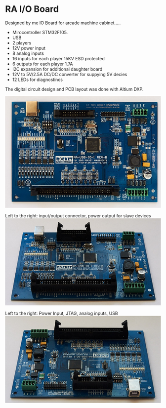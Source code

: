 # RA I/O Board

Designed by me IO Board for arcade machine cabinet..... 

- Mirocontroller STM32F105.
- USB 
- 2 players
- 12V power input
- 8 analog inputs
- 16 inputs for each player 15KV ESD protected 
- 6 outputs for each player 1.7A
- I2C expansion for additional daughter board
- 12V to 5V/2.5A DC/DC converter for suppying 5V decies
- 12 LEDs for diagnostincs

The digital circuit design and PCB layout was done with Altium DXP. 

![RA IO Board](/projects/ra_io_board1/img_pcb_top.jpg)

Left to the right: input/output connector, power output for slave devices
![RA IO Board - DC/DC converter](/projects/ra_io_board1/img_pcb_con1.jpg)

Left to the right: Power Input, JTAG, analog inputs, USB
![RA IO Board - Serial Key](/projects/ra_io_board1/img_pcb_con2.jpg)

